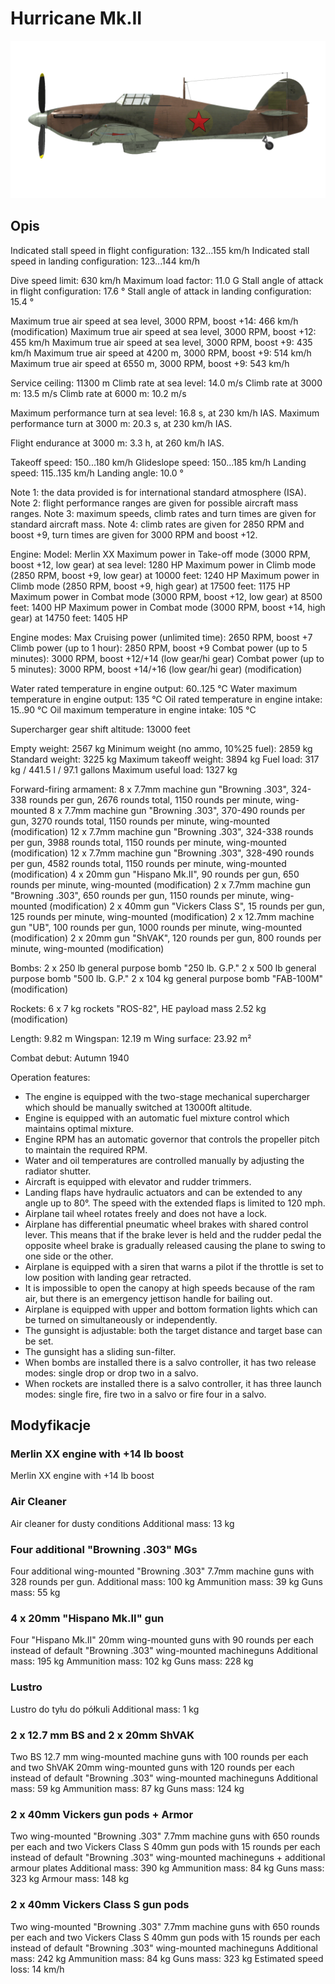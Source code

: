 # Hurricane Mk.II

![hurricanemkii](../images/hurricanemkii.png)

## Opis

Indicated stall speed in flight configuration: 132...155 km/h
Indicated stall speed in landing configuration: 123...144 km/h

Dive speed limit: 630 km/h
Maximum load factor: 11.0 G
Stall angle of attack in flight configuration: 17.6 °
Stall angle of attack in landing configuration: 15.4 °

Maximum true air speed at sea level, 3000 RPM, boost +14: 466 km/h (modification)
Maximum true air speed at sea level, 3000 RPM, boost +12: 455 km/h
Maximum true air speed at sea level, 3000 RPM, boost +9: 435 km/h
Maximum true air speed at 4200 m, 3000 RPM, boost +9: 514 km/h
Maximum true air speed at 6550 m, 3000 RPM, boost +9: 543 km/h

Service ceiling: 11300 m
Climb rate at sea level: 14.0 m/s
Climb rate at 3000 m: 13.5 m/s
Climb rate at 6000 m: 10.2 m/s

Maximum performance turn at sea level: 16.8 s, at 230 km/h IAS.
Maximum performance turn at 3000 m: 20.3 s, at 230 km/h IAS.

Flight endurance at 3000 m: 3.3 h, at 260 km/h IAS.

Takeoff speed: 150...180 km/h
Glideslope speed: 150...185 km/h
Landing speed: 115..135 km/h
Landing angle: 10.0 °

Note 1: the data provided is for international standard atmosphere (ISA).
Note 2: flight performance ranges are given for possible aircraft mass ranges.
Note 3: maximum speeds, climb rates and turn times are given for standard aircraft mass.
Note 4: climb rates are given for 2850 RPM and boost +9, turn times are given for 3000 RPM and boost +12.

Engine:
Model: Merlin XX
Maximum power in Take-off mode (3000 RPM, boost +12, low gear) at sea level: 1280 HP
Maximum power in Climb mode (2850 RPM, boost +9, low gear) at 10000 feet: 1240 HP
Maximum power in Climb mode (2850 RPM, boost +9, high gear) at 17500 feet: 1175 HP
Maximum power in Combat mode (3000 RPM, boost +12, low gear) at 8500 feet: 1400 HP
Maximum power in Combat mode (3000 RPM, boost +14, high gear) at 14750 feet: 1405 HP

Engine modes:
Max Cruising power (unlimited time): 2650 RPM, boost +7
Climb power (up to 1 hour): 2850 RPM, boost +9
Combat power (up to 5 minutes): 3000 RPM, boost +12/+14 (low gear/hi gear)
Combat power (up to 5 minutes): 3000 RPM, boost +14/+16 (low gear/hi gear) (modification)

Water rated temperature in engine output: 60..125 °C
Water maximum temperature in engine output: 135 °C
Oil rated temperature in engine intake: 15..90 °C
Oil maximum temperature in engine intake: 105 °C

Supercharger gear shift altitude: 13000 feet

Empty weight: 2567 kg
Minimum weight (no ammo, 10%25 fuel): 2859 kg
Standard weight: 3225 kg
Maximum takeoff weight: 3894 kg
Fuel load: 317 kg / 441.5 l / 97.1 gallons
Maximum useful load: 1327 kg

Forward-firing armament:
8 x 7.7mm machine gun "Browning .303", 324-338 rounds per gun, 2676 rounds total, 1150 rounds per minute, wing-mounted
8 x 7.7mm machine gun "Browning .303", 370-490 rounds per gun, 3270 rounds total, 1150 rounds per minute, wing-mounted (modification)
12 x 7.7mm machine gun "Browning .303", 324-338 rounds per gun, 3988 rounds total, 1150 rounds per minute, wing-mounted (modification)
12 x 7.7mm machine gun "Browning .303", 328-490 rounds per gun, 4582 rounds total, 1150 rounds per minute, wing-mounted (modification)
4 x 20mm gun "Hispano Mk.II", 90 rounds per gun, 650 rounds per minute, wing-mounted (modification)
2 x 7.7mm machine gun "Browning .303", 650 rounds per gun, 1150 rounds per minute, wing-mounted (modification)
2 x 40mm gun "Vickers Class S", 15 rounds per gun, 125 rounds per minute, wing-mounted (modification)
2 x 12.7mm machine gun "UB", 100 rounds per gun, 1000 rounds per minute, wing-mounted (modification)
2 x 20mm gun "ShVAK", 120 rounds per gun, 800 rounds per minute, wing-mounted (modification)

Bombs:
2 x 250 lb general purpose bomb "250 lb. G.P."
2 x 500 lb general purpose bomb "500 lb. G.P."
2 x 104 kg general purpose bomb "FAB-100M" (modification)

Rockets:
6 x 7 kg rockets "ROS-82", HE payload mass 2.52 kg (modification)

Length: 9.82 m
Wingspan: 12.19 m
Wing surface: 23.92 m²

Combat debut: Autumn 1940

Operation features:
- The engine is equipped with the two-stage mechanical supercharger which should be manually switched at 13000ft altitude.
- Engine is equipped with an automatic fuel mixture control which maintains optimal mixture.
- Engine RPM has an automatic governor that controls the propeller pitch to maintain the required RPM.
- Water and oil temperatures are controlled manually by adjusting the radiator shutter.
- Aircraft is equipped with elevator and rudder trimmers.
- Landing flaps have hydraulic actuators and can be extended to any angle up to 80°. The speed with the extended flaps is limited to 120 mph.
- Airplane tail wheel rotates freely and does not have a lock.
- Airplane has differential pneumatic wheel brakes with shared control lever. This means that if the brake lever is held and the rudder pedal the opposite wheel brake is gradually released causing the plane to swing to one side or the other.
- Airplane is equipped with a siren that warns a pilot if the throttle is set to low position with landing gear retracted.
- It is impossible to open the canopy at high speeds because of the ram air, but there is an emergency jettison handle for bailing out.
- Airplane is equipped with upper and bottom formation lights which can be turned on simultaneously or independently.
- The gunsight is adjustable: both the target distance and target base can be set.
- The gunsight has a sliding sun-filter.
- When bombs are installed there is a salvo controller, it has two release modes: single drop or drop two in a salvo.
- When rockets are installed there is a salvo controller, it has three launch modes: single fire, fire two in a salvo or fire four in a salvo.

## Modyfikacje


### Merlin XX engine with +14 lb boost

Merlin XX engine with +14 lb boost


### Air Cleaner

Air cleaner for dusty conditions
Additional mass: 13 kg


### Four additional "Browning .303" MGs

Four additional wing-mounted "Browning .303" 7.7mm machine guns with 328 rounds per gun.
Additional mass: 100 kg
Ammunition mass: 39 kg
Guns mass: 55 kg


### 4 x 20mm "Hispano Mk.II" gun

Four "Hispano Mk.II" 20mm wing-mounted guns with 90 rounds per each instead of default "Browning .303" wing-mounted machineguns
Additional mass: 195 kg
Ammunition mass: 102 kg
Guns mass: 228 kg


### Lustro

Lustro do tyłu do półkuli
Additional mass: 1 kg


### 2 x 12.7 mm BS and 2 x 20mm ShVAK

Two BS 12.7 mm wing-mounted machine guns with 100 rounds per each and two ShVAK 20mm wing-mounted guns with 120 rounds per each instead of default "Browning .303" wing-mounted machineguns
Additional mass: 59 kg
Ammunition mass: 87 kg
Guns mass: 124 kg


### 2 x 40mm Vickers gun pods + Armor

Two wing-mounted "Browning .303" 7.7mm machine guns with 650 rounds per each and two Vickers Class S 40mm gun pods with 15 rounds per each instead of default "Browning .303" wing-mounted machineguns + additional armour plates
Additional mass: 390 kg
Ammunition mass: 84 kg
Guns mass: 323 kg
Armour mass: 148 kg


### 2 x 40mm Vickers Class S gun pods

Two wing-mounted "Browning .303" 7.7mm machine guns with 650 rounds per each and two Vickers Class S 40mm gun pods with 15 rounds per each instead of default "Browning .303" wing-mounted machineguns
Additional mass: 242 kg
Ammunition mass: 84 kg
Guns mass: 323 kg
Estimated speed loss: 14 km/h